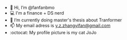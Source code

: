 - 👋 Hi, I’m @fanfanbmo
- 💻 I'm a finance + DS nerd
- 🌱 I’m currently doing master's thesis about Tranformer
- 📫 My email adress is y.z.zhangyifan@gmail.com
- :octocat: My profile picture is my cat JoJo

<!---
fanfanbmo/fanfanbmo is a ✨ special ✨ repository because its `README.md` (this file) appears on your GitHub profile.
You can click the Preview link to take a look at your changes.
--->

